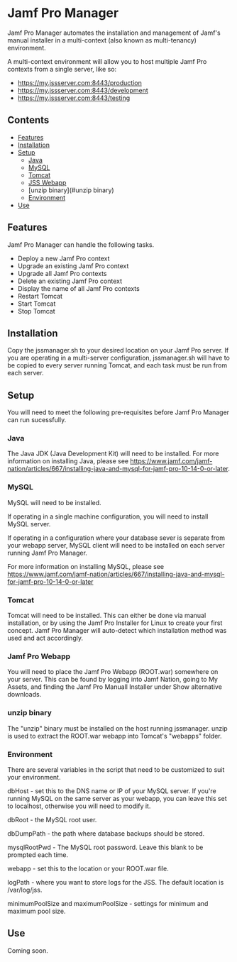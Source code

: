 # Jamf Pro Manager

Jamf Pro Manager automates the installation and management of Jamf's manual installer in a multi-context (also known as multi-tenancy) environment.

A multi-context environment will allow you to host multiple Jamf Pro contexts from a single server, like so:

- https://my.jssserver.com:8443/production
- https://my.jssserver.com:8443/development
- https://my.jssserver.com:8443/testing

## Contents

- [Features](#features)
- [Installation](#installation)
- [Setup](#setup)
  - [Java](#java)
  - [MySQL](#mysql)
  - [Tomcat](#tomcat)
  - [JSS Webapp](#jss-webapp)
  - [unzip binary](#unzip binary)
  - [Environment](#environment)
- [Use](#use) 


## Features

Jamf Pro Manager can handle the following tasks.

- Deploy a new Jamf Pro context
- Upgrade an existing Jamf Pro context
- Upgrade all Jamf Pro contexts
- Delete an existing Jamf Pro context
- Display the name of all Jamf Pro contexts
- Restart Tomcat
- Start Tomcat
- Stop Tomcat

## Installation

Copy the jssmanager.sh to your desired location on your Jamf Pro server. If you are operating in a multi-server configuration, jssmanager.sh will have to be copied to every server running Tomcat, and each task must be run from each server.

## Setup

You will need to meet the following pre-requisites before Jamf Pro Manager can run sucessfully.

### Java

The Java JDK (Java Development Kit) will need to be installed. For more information on installing Java, please see https://www.jamf.com/jamf-nation/articles/667/installing-java-and-mysql-for-jamf-pro-10-14-0-or-later.

### MySQL

MySQL will need to be installed.

If operating in a single machine configuration, you will need to install MySQL server.

If operating in a configuration where your database sever is separate from your webapp server, MySQL client will need to be installed on each server running Jamf Pro Manager.

For more information on installing MySQL, please see https://www.jamf.com/jamf-nation/articles/667/installing-java-and-mysql-for-jamf-pro-10-14-0-or-later

### Tomcat

Tomcat will need to be installed. This can either be done via manual installation, or by using the Jamf Pro Installer for Linux to create your first concept. Jamf Pro Manager will auto-detect which installation method was used and act accordingly.

### Jamf Pro Webapp

You will need to place the Jamf Pro Webapp (ROOT.war) somewhere on your server. This can be found by logging into Jamf Nation, going to My Assets, and finding the Jamf Pro Manuall Installer under Show alternative downloads.

### unzip binary

The "unzip" binary must be installed on the host running jssmanager. unzip is used to extract the ROOT.war webapp into Tomcat's "webapps" folder. 

### Environment

There are several variables in the script that need to be customized to suit your environment. 

dbHost - set this to the DNS name or IP of your MySQL server. If you're running MySQL on the same server as your webapp, you can leave this set to localhost, otherwise you will need to modify it.

dbRoot - the MySQL root user.

dbDumpPath - the path where database backups should be stored.

mysqlRootPwd - The MySQL root password. Leave this blank to be prompted each time.

webapp - set this to the location or your ROOT.war file. 

logPath - where you want to store logs for the JSS. The default location is /var/log/jss.

minimumPoolSize and maximumPoolSize - settings for minimum and maximum pool size. 

## Use

Coming soon.
